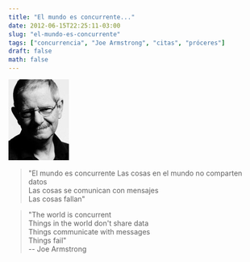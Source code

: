 ```yaml
---
title: "El mundo es concurrente..."
date: 2012-06-15T22:25:11-03:00
slug: "el-mundo-es-concurrente"
tags: ["concurrencia", "Joe Armstrong", "citas", "próceres"]
draft: false
math: false
---
```


![](joe_armstrong.jpg)
> "El mundo es concurrente Las cosas en el mundo no comparten datos\
> Las cosas se comunican con mensajes\
> Las cosas fallan\"

> \"The world is concurrent\
> Things in the world don\'t share data\
> Things communicate with messages\
> Things fail\"\
> -- Joe Armstrong
